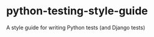 python-testing-style-guide
==========================

A style guide for writing Python tests (and Django tests)
